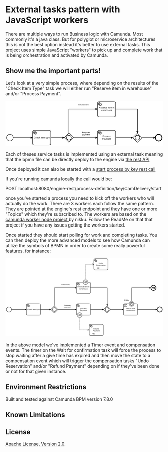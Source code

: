 



External tasks pattern with JavaScript workers
=========================

There are multiple ways to run Business logic with Camunda. Most commonly it's a java class. But for polyglot or microservice architectures this is not the best option instead it's better to use external tasks. This project uses simple JavaScript "workers" to pick up and complete work that is being orchestration and activated by Camunda.

Show me the important parts!
----------------------------

Let's look at a very simple process, where depending on the results of the "Check Item Type" task we will either run "Reserve item in warehouse" and/or "Process Payment".

![Simple BPMN Example](img/CamDelStepOne.png)

Each of theses service tasks is implemented using an external task meaning that the bpmn file can be directly deploy to the engine via  [the rest API](https://docs.camunda.org/manual/7.8/reference/rest/deployment/post-deployment/)

Once deployed it can also be started with a [start process by key rest call](https://docs.camunda.org/manual/7.8/reference/rest/process-definition/post-start-process-instance/)

If you're running camunda locally the call would be:

POST localhost:8080/engine-rest/process-definition/key/CamDelivery/start

once you've started a process you need to kick off the workers who will actually do the work.
There are 3 workers each follow the same pattern. They are pointed at the engine's rest endpoint and they have one or more "Topics" which they're subscribed to.
The workers are based on the [camunda worker node project ](https://github.com/nikku/camunda-worker-node) by nikku. Follow the ReadMe on that that project if you have any issues getting the workers started.

Once started they should start polling for work and completing tasks. You can then deploy the more advanced models to see how Camunda can utilize the symbols of BPMN in order to create some really powerful features. for instance:

![Advanced BPMN Model](img/CamDelStepThree.png)

In the above model we've implemented a Timer event and compensation events. The timer on the Wait for confirmation task will force the process to stop waiting after a give time has expired and then move the state to a compensation event which will trigger the compensation tasks "Undo Reservation" and/or "Refund Payment" depending on if they've been done or not for that given instance.

Environment Restrictions
------------------------

Built and tested against Camunda BPM version 7.8.0


Known Limitations
-----------------


License
-------

[Apache License, Version 2.0](http://www.apache.org/licenses/LICENSE-2.0).
